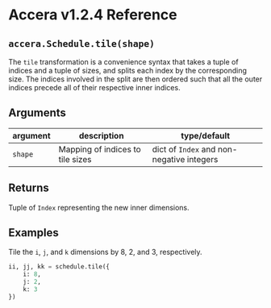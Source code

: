 [//]: # (Project: Accera)
[//]: # (Version: v1.2.4)

# Accera v1.2.4 Reference

## `accera.Schedule.tile(shape)`
The `tile` transformation is a convenience syntax that takes a tuple of indices and a tuple of sizes, and splits each index by the corresponding size. The indices involved in the split are then ordered such that all the outer indices precede all of their respective inner indices.

## Arguments

argument | description | type/default
--- | --- | ---
`shape` | Mapping of indices to tile sizes | dict of `Index` and non-negative integers

## Returns
Tuple of `Index` representing the new inner dimensions.

## Examples

Tile the `i`, `j`, and `k` dimensions by 8, 2, and 3, respectively.

```python
ii, jj, kk = schedule.tile({
    i: 8,
    j: 2,
    k: 3
})
```

<div style="page-break-after: always;"></div>


